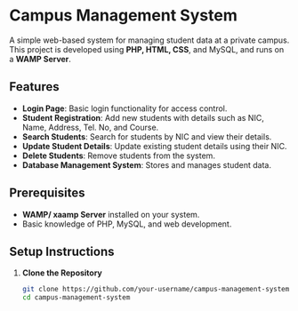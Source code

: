 # Campus Management System

A simple web-based system for managing student data at a private campus. This project is developed using **PHP, HTML, CSS**, and MySQL, and runs on a **WAMP Server**.

## Features

- **Login Page**: Basic login functionality for access control.
- **Student Registration**: Add new students with details such as NIC, Name, Address, Tel. No, and Course.
- **Search Students**: Search for students by NIC and view their details.
- **Update Student Details**: Update existing student details using their NIC.
- **Delete Students**: Remove students from the system.
- **Database Management System**: Stores and manages student data.

## Prerequisites

- **WAMP/ xaamp Server** installed on your system.
- Basic knowledge of PHP, MySQL, and web development.

## Setup Instructions

1. **Clone the Repository**
   ```bash
   git clone https://github.com/your-username/campus-management-system.git
   cd campus-management-system

